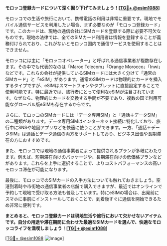 **モロッコ登録カードについて深く掘り下げてみましょう！[[TG💪+ @esim1088](https://t.me/s/esim1088)]**

モロッコでの生活や旅行において、携帯電話の利用は非常に重要です。現地でモバイル通信サービスを利用したい場合、まず必要なのが「モロッコ登録カード」です。このカードは、現地の通信会社にSIMカードを登録する際に必要不可欠なものです。現地の法律では、全てのSIMカード利用者は情報を登録することが義務付けられており、これがないとモロッコ国内で通信サービスを使用することはできません。

モロッコには主に「モロッコオペレーター」と呼ばれる通信事業者が複数存在します。その中でも代表的なのは「Maroc Telecom」「Orange Morocco」「Inwi」などです。これらの会社が提供しているSIMカードには大きく分けて「通常のSIMカード」と「eSIM」があります。通常のSIMカードは物理的にカードを挿入するタイプですが、eSIMはスマートフォンやタブレットに直接設定することで使用可能です。特に最近では、旅行者にとって便利なeSIMが注目されています。なぜなら、物理的にカードを交換する手間が不要であり、複数の国で利用可能なグローバル版eSIMも存在するからです。

さらに、モロッコのSIMカードには「データ専用SIM」と「通話＋データSIM」の二種類があります。データ専用SIMはインターネット接続に特化しており、旅行中にSNSや地図アプリなどを快適に使うことができます。一方、「通話＋データSIM」は通話とデータ通信の両方をサポートしており、ビジネス出張や長期滞在の方におすすめです。

また、モロッコでは現地の通信事業者によって提供されるプランが多岐にわたります。例えば、短期滞在向けのパッケージや、長期滞在向けの低価格プランなどがあります。これらを上手に選択することで、よりコストパフォーマンスの高いモロッコ滞在が可能になります。

最後に、モロッコでのSIMカードの入手方法についても触れておきましょう。空港到着時や市街地の通信事業者の店舗で購入できますが、最近ではオンラインで予約して現地で受け取る方法も普及しています。特にeSIMの場合は、出発前にスマホに事前にインストールしておくことで、到着後すぐに通信を開始できるため非常に便利です。

**まとめると、モロッコ登録カードは現地生活や旅行において欠かせないアイテムです。自分の用途や滞在期間に合わせた最適なSIMカードを選んで、快適なモロッコライフを満喫しましょう！[[TG💪+ @esim1088](https://t.me/s/esim1088)]**

[[TG💪+ @esim1088](https://t.me/s/esim1088) ![Image](https://i.postimg.cc/Y0z9fWf4/image.png)]